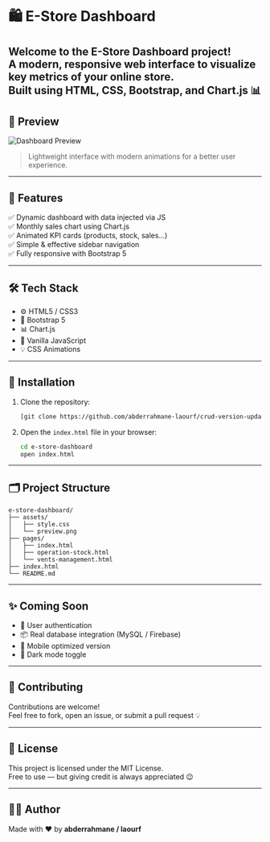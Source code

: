 # 🛍️ E-Store Dashboard

Welcome to the **E-Store Dashboard** project!  
A modern, responsive web interface to visualize key metrics of your online store.  
Built using **HTML, CSS, Bootstrap**, and **Chart.js** 📊
---

## 📸 Preview

![Dashboard Preview](./assets/preview.png)  
> Lightweight interface with modern animations for a better user experience.

---

## 🚀 Features

✅ Dynamic dashboard with data injected via JS  
✅ Monthly sales chart using Chart.js  
✅ Animated KPI cards (products, stock, sales...)  
✅ Simple & effective sidebar navigation  
✅ Fully responsive with Bootstrap 5

---

## 🛠️ Tech Stack

- ⚙️ HTML5 / CSS3  
- 🎨 Bootstrap 5  
- 📊 Chart.js  
- 🧠 Vanilla JavaScript  
- 💡 CSS Animations

---

## 🧪 Installation

1. Clone the repository:
   ```bash
   [git clone https://github.com/abderrahmane-laourf/crud-version-update.git]
   ```
2. Open the `index.html` file in your browser:
   ```bash
   cd e-store-dashboard
   open index.html
   ```

---

## 🗂️ Project Structure

```
e-store-dashboard/
├── assets/
│   ├── style.css
│   └── preview.png
├── pages/
│   ├── index.html
│   ├── operation-stock.html
│   └── vents-management.html
├── index.html
└── README.md
```

---

## ✨ Coming Soon

- 🔐 User authentication
- 📦 Real database integration (MySQL / Firebase)
- 📱 Mobile optimized version
- 🌙 Dark mode toggle

---

## 🤝 Contributing

Contributions are welcome!  
Feel free to fork, open an issue, or submit a pull request 💡

---

## 📄 License

This project is licensed under the MIT License.  
Free to use — but giving credit is always appreciated 😉

---

## 👨‍💻 Author

Made with ❤️ by **abderrahmane / laourf**  
